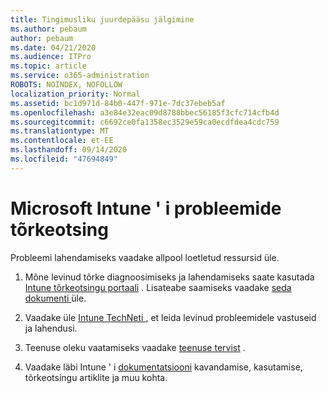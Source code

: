 ```yaml
---
title: Tingimusliku juurdepääsu jälgimine
ms.author: pebaum
author: pebaum
ms.date: 04/21/2020
ms.audience: ITPro
ms.topic: article
ms.service: o365-administration
ROBOTS: NOINDEX, NOFOLLOW
localization_priority: Normal
ms.assetid: bc1d971d-84b0-447f-971e-7dc37ebeb5af
ms.openlocfilehash: a3e84e32eac09d8788bbec56185f3cfc714cfb4d
ms.sourcegitcommit: c6692ce0fa1358ec3529e59ca0ecdfdea4cdc759
ms.translationtype: MT
ms.contentlocale: et-EE
ms.lasthandoff: 09/14/2020
ms.locfileid: "47694849"
---
```

# <a name="troubleshoot-issues-with-microsoft-intune"></a>Microsoft Intune ' i probleemide tõrkeotsing

Probleemi lahendamiseks vaadake allpool loetletud ressursid üle.
  
1. Mõne levinud tõrke diagnoosimiseks ja lahendamiseks saate kasutada [Intune tõrkeotsingu portaali](https://devicemanagement.microsoft.com/#blade/Microsoft_Intune_DeviceSettings/TroubleshootBlade) . Lisateabe saamiseks vaadake [seda dokumenti ](https://docs.microsoft.com/intune/help-desk-operators)üle.
    
2. Vaadake üle [Intune TechNeti ](https://social.technet.microsoft.com/forums/home?forum=microsoftintuneprod), et leida levinud probleemidele vastuseid ja lahendusi.
    
3. Teenuse oleku vaatamiseks vaadake [teenuse tervist](https://portal.office.com/AdminPortal/Home#/servicehealth) . 
    
4. Vaadake läbi Intune ' i [dokumentatsiooni](https://docs.microsoft.com/intune/) kavandamise, kasutamise, tõrkeotsingu artiklite ja muu kohta. 
    

